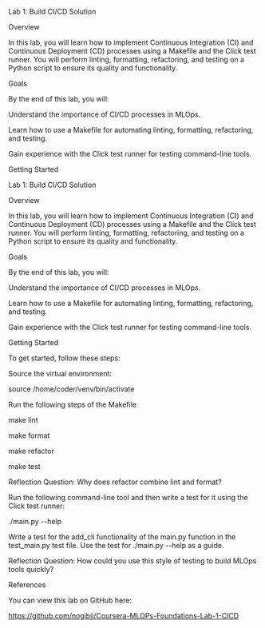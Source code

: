 Lab 1: Build CI/CD Solution

Overview

In this lab, you will learn how to implement Continuous Integration (CI) and Continuous Deployment (CD) processes using a Makefile and the Click test runner. You will perform linting, formatting, refactoring, and testing on a Python script to ensure its quality and functionality.

Goals

By the end of this lab, you will:

Understand the importance of CI/CD processes in MLOps.

Learn how to use a Makefile for automating linting, formatting, refactoring, and testing.

Gain experience with the Click test runner for testing command-line tools.

Getting Started

Lab 1: Build CI/CD Solution

Overview

In this lab, you will learn how to implement Continuous Integration (CI) and Continuous Deployment (CD) processes using a Makefile and the Click test runner. You will perform linting, formatting, refactoring, and testing on a Python script to ensure its quality and functionality.

Goals

By the end of this lab, you will:

Understand the importance of CI/CD processes in MLOps.

Learn how to use a Makefile for automating linting, formatting, refactoring, and testing.

Gain experience with the Click test runner for testing command-line tools.

Getting Started

To get started, follow these steps:

Source the virtual environment:

source /home/coder/venv/bin/activate

Run the following steps of the Makefile

make lint

make format

make refactor

make test

Reflection Question: Why does refactor combine lint and format?

Run the following command-line tool and then write a test for it using the Click test runner:

./main.py --help

Write a test for the add_cli functionality of the main.py function in the test_main.py test file. Use the test for ./main.py --help as a guide.

Reflection Question: How could you use this style of testing to build MLOps tools quickly?

References

You can view this lab on GitHub here: 

https://github.com/nogibjj/Coursera-MLOPs-Foundations-Lab-1-CICD
